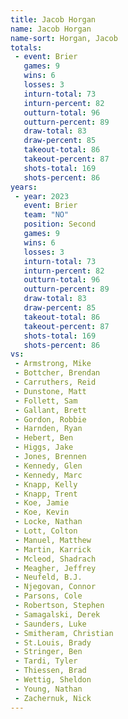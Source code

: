 ```yaml
---
title: Jacob Horgan
name: Jacob Horgan
name-sort: Horgan, Jacob
totals:
 - event: Brier
   games: 9
   wins: 6
   losses: 3
   inturn-total: 73
   inturn-percent: 82
   outturn-total: 96
   outturn-percent: 89
   draw-total: 83
   draw-percent: 85
   takeout-total: 86
   takeout-percent: 87
   shots-total: 169
   shots-percent: 86
years:
 - year: 2023
   event: Brier
   team: "NO"
   position: Second
   games: 9
   wins: 6
   losses: 3
   inturn-total: 73
   inturn-percent: 82
   outturn-total: 96
   outturn-percent: 89
   draw-total: 83
   draw-percent: 85
   takeout-total: 86
   takeout-percent: 87
   shots-total: 169
   shots-percent: 86
vs:
 - Armstrong, Mike
 - Bottcher, Brendan
 - Carruthers, Reid
 - Dunstone, Matt
 - Follett, Sam
 - Gallant, Brett
 - Gordon, Robbie
 - Harnden, Ryan
 - Hebert, Ben
 - Higgs, Jake
 - Jones, Brennen
 - Kennedy, Glen
 - Kennedy, Marc
 - Knapp, Kelly
 - Knapp, Trent
 - Koe, Jamie
 - Koe, Kevin
 - Locke, Nathan
 - Lott, Colton
 - Manuel, Matthew
 - Martin, Karrick
 - Mcleod, Shadrach
 - Meagher, Jeffrey
 - Neufeld, B.J.
 - Njegovan, Connor
 - Parsons, Cole
 - Robertson, Stephen
 - Samagalski, Derek
 - Saunders, Luke
 - Smitheram, Christian
 - St.Louis, Brady
 - Stringer, Ben
 - Tardi, Tyler
 - Thiessen, Brad
 - Wettig, Sheldon
 - Young, Nathan
 - Zachernuk, Nick
---
```

